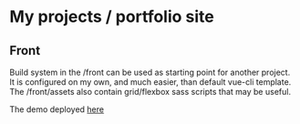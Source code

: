 # My projects / portfolio site
    
## Front    
Build system in the /front can be used as starting point for another project. 
It is configured on my own, and much easier, than default vue-cli template.
The /front/assets also contain grid/flexbox sass scripts that may be useful.

The demo deployed [here](https://yenesey.github.io)